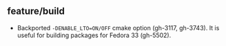 ## feature/build

* Backported `-DENABLE_LTO=ON/OFF` cmake option (gh-3117, gh-3743). It is
  useful for building packages for Fedora 33 (gh-5502).
